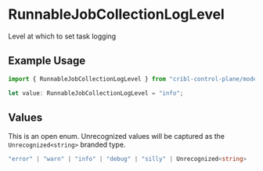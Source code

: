 # RunnableJobCollectionLogLevel

Level at which to set task logging

## Example Usage

```typescript
import { RunnableJobCollectionLogLevel } from "cribl-control-plane/models";

let value: RunnableJobCollectionLogLevel = "info";
```

## Values

This is an open enum. Unrecognized values will be captured as the `Unrecognized<string>` branded type.

```typescript
"error" | "warn" | "info" | "debug" | "silly" | Unrecognized<string>
```